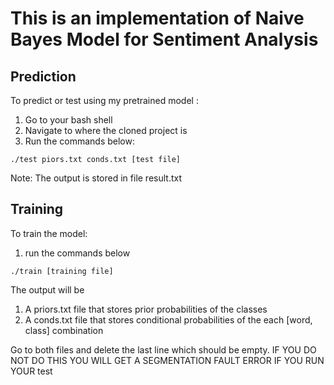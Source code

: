 # This is an implementation of Naive Bayes Model for Sentiment Analysis

## Prediction
To predict or test using my pretrained model :

1. Go to your bash shell
2. Navigate to where the cloned project is
3. Run the commands below:
```console
./test piors.txt conds.txt [test file]
```

Note: The output is stored in file result.txt

## Training
To train the model:
1. run the commands below 
```console
./train [training file]
```

The output will be
1. A priors.txt file that stores prior probabilities of the classes
2. A conds.txt file that stores conditional probabilities of the each [word, class] combination


Go to both files and delete the last line which should be empty.
IF YOU DO NOT DO THIS YOU WILL GET A SEGMENTATION FAULT ERROR IF YOU RUN YOUR test